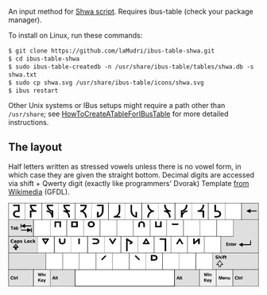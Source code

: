 An input method for [Shwa script](http://shwa.org/). Requires ibus-table (check your package manager).

To install on Linux, run these commands:

    $ git clone https://github.com/laMudri/ibus-table-shwa.git
    $ cd ibus-table-shwa
    $ sudo ibus-table-createdb -n /usr/share/ibus-table/tables/shwa.db -s shwa.txt
    $ sudo cp shwa.svg /usr/share/ibus-table/icons/shwa.svg
    $ ibus restart

Other Unix systems or IBus setups might require a path other than `/usr/share`; see [HowToCreateATableForIBusTable](https://code.google.com/p/ibus/wiki/HowToCreateATableForIBusTable) for more detailed instructions.

The layout
----------
Half letters written as stressed vowels unless there is no vowel form, in which case they are given the straight bottom. Decimal digits are accessed via shift + Qwerty digit (exactly like programmers' Dvorak) Template [from Wikimedia](https://commons.wikimedia.org/wiki/File:Blank_BRSB_Keyboard_Layout.svg) (GFDL).

![layout](layout.png)